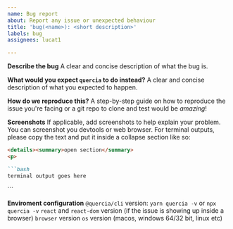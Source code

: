 ```yaml
---
name: Bug report
about: Report any issue or unexpected behaviour
title: 'bug(<name>): <short description>'
labels: bug
assignees: lucat1

---
```


**Describe the bug**
A clear and concise description of what the bug is.

**What would you expect `quercia` to do instead?**
A clear and concise description of what you expected to happen.

**How do we reproduce this?**
A step-by-step guide on how to reproduce the issue you're facing or a git repo to clone and test would be _amazing_!

**Screenshots**
If applicable, add screenshots to help explain your problem. You can screenshot you devtools or web browser. For terminal outputs, please copy the text and put it inside a collapse section like so:
```markdown
<details><summary>open section</summary>
<p>

```bash
terminal output goes here
```

</p>
</details>
```

**Enviroment configuration**
`@quercia/cli` version: `yarn quercia -v` or `npx quercia -v`
`react` and `react-dom` version
(if the issue is showing up inside a browser)
`browser` version
`os` version (macos, windows 64/32 bit, linux etc)
